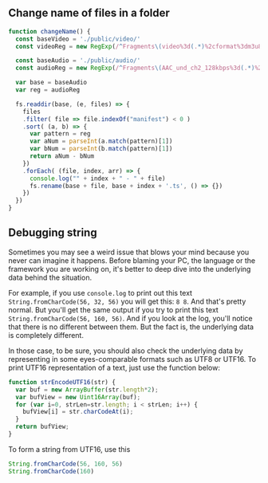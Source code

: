 ## Change name of files in a folder

```js
function changeName() {
  const baseVideo = './public/video/'
  const videoReg = new RegExp(/^Fragments\(video%3d(.*)%2cformat%3dm3u8-aapl\)$/)

  const baseAudio = './public/audio/'
  const audioReg = new RegExp(/^Fragments\(AAC_und_ch2_128kbps%3d(.*)%2cformat%3dm3u8-aapl\)$/)

  var base = baseAudio
  var reg = audioReg

  fs.readdir(base, (e, files) => {
    files
    .filter( file => file.indexOf("manifest") < 0 )
    .sort( (a, b) => { 
      var pattern = reg
      var aNum = parseInt(a.match(pattern)[1])
      var bNum = parseInt(b.match(pattern)[1])
      return aNum - bNum
    })
    .forEach( (file, index, arr) => {
      console.log("" + index + " - " + file)
      fs.rename(base + file, base + index + '.ts', () => {})
    })
  })
}
```

## Debugging string
Sometimes you may see a weird issue that blows your mind because you never can imagine it happens.
Before blaming your PC, the language or the framework you are working on, it's better to deep dive 
into the underlying data behind the situation.

For example, if you use `console.log` to print out this text `String.fromCharCode(56, 32, 56)`
you will get this: `8 8`. And that's pretty normal. But you'll get the same output if you try 
to print this text `String.fromCharCode(56, 160, 56)`. And if you look at the log, you'll notice that
there is no different between them. But the fact is, the underlying data is completely different.

In those case, to be sure, you should also check the underlying data by representing in some 
eyes-comparable formats such as UTF8 or UTF16. To print UTF16 representation of a text, 
just use the function below:

```js
function strEncodeUTF16(str) {
  var buf = new ArrayBuffer(str.length*2);
  var bufView = new Uint16Array(buf);
  for (var i=0, strLen=str.length; i < strLen; i++) {
    bufView[i] = str.charCodeAt(i);
  }
  return bufView;
}
```

To form a string from UTF16, use this
```js
String.fromCharCode(56, 160, 56)
String.fromCharCode(160)
```
